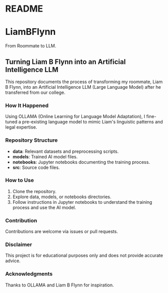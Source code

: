 # README
# LiamBFlynn
From Roommate to LLM.

## Turning Liam B Flynn into an Artificial Intelligence LLM

This repository documents the process of transforming my roommate, Liam B Flynn, into an Artificial Intelligence LLM (Large Language Model) after he transferred from our college.

### How It Happened

Using OLLAMA (Online Learning for Language Model Adaptation), I fine-tuned a pre-existing language model to mimic Liam's linguistic patterns and legal expertise.

### Repository Structure

- **data**: Relevant datasets and preprocessing scripts.
- **models**: Trained AI model files.
- **notebooks**: Jupyter notebooks documenting the training process.
- **src**: Source code files.

### How to Use

1. Clone the repository.
2. Explore data, models, or notebooks directories.
3. Follow instructions in Jupyter notebooks to understand the training process and use the AI model.

### Contribution

Contributions are welcome via issues or pull requests.

### Disclaimer

This project is for educational purposes only and does not provide accurate advice.

### Acknowledgments

Thanks to OLLAMA and Liam B Flynn for inspiration.